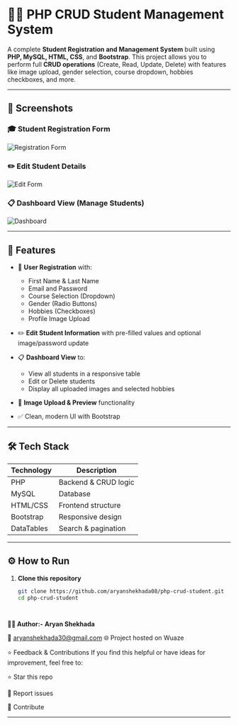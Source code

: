 # 🧑‍🎓 PHP CRUD Student Management System

A complete **Student Registration and Management System** built using **PHP, MySQL, HTML, CSS**, and **Bootstrap**. This project allows you to perform full **CRUD operations** (Create, Read, Update, Delete) with features like image upload, gender selection, course dropdown, hobbies checkboxes, and more.

---

## 📸 Screenshots

### 🎓 Student Registration Form
![Registration Form](screenshots/registration.png)

### ✏️ Edit Student Details
![Edit Form](screenshots/edit.png)

### 📋 Dashboard View (Manage Students)
![Dashboard](screenshots/dashboard.png)

---

## 🚀 Features

- 🔐 **User Registration** with:
  - First Name & Last Name
  - Email and Password
  - Course Selection (Dropdown)
  - Gender (Radio Buttons)
  - Hobbies (Checkboxes)
  - Profile Image Upload

- ✏️ **Edit Student Information** with pre-filled values and optional image/password update

- 📋 **Dashboard View** to:
  - View all students in a responsive table
  - Edit or Delete students
  - Display all uploaded images and selected hobbies

- 📂 **Image Upload & Preview** functionality

- ✅ Clean, modern UI with Bootstrap

---

## 🛠️ Tech Stack

| Technology | Description           |
|------------|-----------------------|
| PHP        | Backend & CRUD logic |
| MySQL      | Database              |
| HTML/CSS   | Frontend structure    |
| Bootstrap  | Responsive design     |
| DataTables | Search & pagination   |

---

## ⚙️ How to Run

1. **Clone this repository**
   ```bash
   git clone https://github.com/aryanshekhada08/php-crud-student.git
   cd php-crud-student

  
**👨‍💻 Author:-**
**Aryan Shekhada**

📧 aryanshekhada30@gmail.com
🌐 Project hosted on Wuaze

⭐ Feedback & Contributions
If you find this helpful or have ideas for improvement, feel free to:

⭐ Star this repo

🐛 Report issues

🤝 Contribute


---


